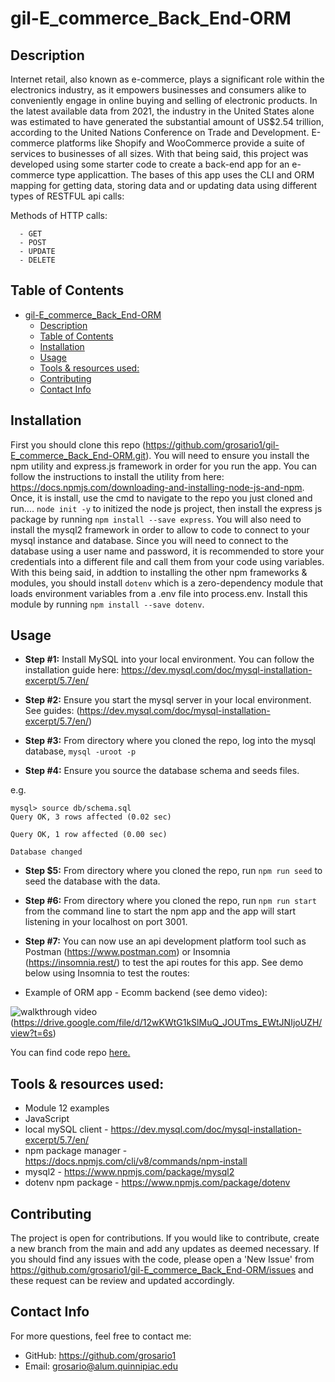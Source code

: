 # gil-E_commerce_Back_End-ORM
## Description

Internet retail, also known as e-commerce, plays a significant role within the electronics industry, as it empowers businesses and consumers alike to conveniently engage in online buying and selling of electronic products. In the latest available data from 2021, the industry in the United States alone was estimated to have generated the substantial amount of US$2.54 trillion, according to the United Nations Conference on Trade and Development. E-commerce platforms like Shopify and WooCommerce provide a suite of services to businesses of all sizes. With that being said, this project was developed using some starter code to create a back-end app for an e-commerce type applicattion. The bases of this app uses the CLI and ORM mapping for getting data, storing data and or updating data using different types of RESTFUL api calls:

  Methods of HTTP calls:

      - GET
      - POST
      - UPDATE
      - DELETE

## Table of Contents
- [gil-E\_commerce\_Back\_End-ORM](#gil-e_commerce_back_end-orm)
  - [Description](#description)
  - [Table of Contents](#table-of-contents)
  - [Installation](#installation)
  - [Usage](#usage)
  - [Tools \& resources used:](#tools--resources-used)
  - [Contributing](#contributing)
  - [Contact Info](#contact-info)

## Installation 

First you should clone this repo (https://github.com/grosario1/gil-E_commerce_Back_End-ORM.git). You will need to ensure you install the npm utility and express.js framework in order for you run the app. You can follow the instructions to install the utility from here: https://docs.npmjs.com/downloading-and-installing-node-js-and-npm. Once, it is install, use the cmd to navigate to the repo you just cloned and run.... `node init -y` to initized the node js project, then install the express js package by running `npm install --save express`. You will also need to install the mysql2 framework in order to allow to code to connect to your mysql instance and database. Since you will need to connect to the database using a user name and password, it is recommended to store your credentials into a different file and call them from your code using variables. With this being said, in addtion to installing the other npm frameworks & modules, you should install `dotenv` which is a zero-dependency module that loads environment variables from a .env file into process.env. Install this module by running `npm install --save dotenv`.
## Usage


- **Step #1:** Install MySQL into your local environment. You can follow the installation guide here: https://dev.mysql.com/doc/mysql-installation-excerpt/5.7/en/

- **Step #2:** Ensure you start the mysql server in your local environment. See guides: (https://dev.mysql.com/doc/mysql-installation-excerpt/5.7/en/)

- **Step #3:** From directory where you cloned the repo, log into the mysql database, `mysql -uroot -p`

- **Step #4:** Ensure you source the database schema and seeds files.

e.g.

```
mysql> source db/schema.sql
Query OK, 3 rows affected (0.02 sec)

Query OK, 1 row affected (0.00 sec)

Database changed
```
- **Step $5:** From directory where you cloned the repo, run `npm run seed` to seed the database with the data.

- **Step #6:** From directory where you cloned the repo, run `npm run start` from the command line to start the npm app and the app will start listening in your localhost on port 3001.

- **Step #7:** You can now use an api development platform tool such as Postman (https://www.postman.com) or Insomnia (https://insomnia.rest/) to test the api routes for this app. See demo below using Insomnia to test the routes:

- Example of ORM app - Ecomm backend (see demo video):

![walkthrough video](./../GR-ORM_Insomnia.jpg)(https://drive.google.com/file/d/12wKWtG1kSlMuQ_JOUTms_EWtJNIjoUZH/view?t=6s)


You can find code repo [here.](https://github.com/grosario1/gil-E_commerce_Back_End-ORM)


## Tools & resources used:

- Module 12 examples
- JavaScript
- local mySQL client - https://dev.mysql.com/doc/mysql-installation-excerpt/5.7/en/
- npm package manager - https://docs.npmjs.com/cli/v8/commands/npm-install
- mysql2 - https://www.npmjs.com/package/mysql2
- dotenv npm package - https://www.npmjs.com/package/dotenv

## Contributing
The project is open for contributions. If you would like to contribute, create a new branch from the main and add any updates as deemed necessary. If you should find any issues with the code, please open a 'New Issue' from https://github.com/grosario1/gil-E_commerce_Back_End-ORM/issues and these request can be review and updated accordingly.
## Contact Info
For more questions, feel free to contact me:

- GitHub: https://github.com/grosario1
- Email: grosario@alum.quinnipiac.edu

